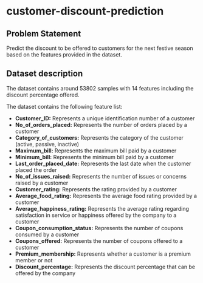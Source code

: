 # customer-discount-prediction

## Problem Statement
Predict the discount to be offered to customers for the next festive season based on the features provided in the dataset.

## Dataset description
The dataset contains around 53802 samples with 14 features including the discount percentage offered. 

The dataset contains the following feature list:

- **Customer_ID:** Represents a unique identification number of a customer
- **No_of_orders_placed:** Represents the number of orders placed by a customer
- **Category_of_customers:** Represents the category of the customer (active, passive, inactive)
- **Maximum_bill:** Represents the maximum bill paid by a customer
- **Minimum_bill:** Represents the minimum bill paid by a customer
- **Last_order_placed_date:** Represents the last date when the customer placed the order 
- **No_of_issues_raised:** Represents the number of issues or concerns raised by a customer
- **Customer_rating:** Represents the rating provided by a customer
- **Average_food_rating:** Represents the average food rating provided by a customer
- **Average_happiness_rating:** Represents the average rating regarding satisfaction in service or happiness offered by the company to a customer
- **Coupon_consumption_status:** Represents the number of coupons consumed by a customer
- **Coupons_offered:** Represents the number of coupons offered to a customer
- **Premium_membership:** Represents whether a customer is a premium member or not
- **Discount_percentage:** Represents the discount percentage that can be offered by the company
